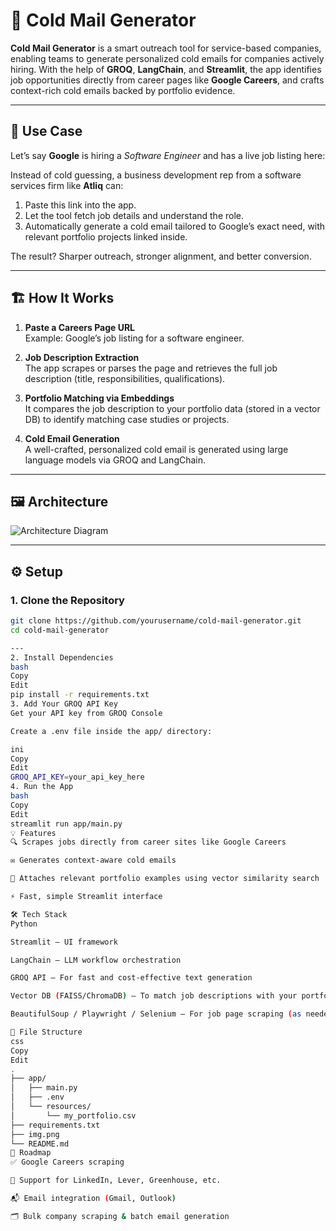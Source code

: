 # 📧 Cold Mail Generator

**Cold Mail Generator** is a smart outreach tool for service-based companies, enabling teams to generate personalized cold emails for companies actively hiring. With the help of **GROQ**, **LangChain**, and **Streamlit**, the app identifies job opportunities directly from career pages like **Google Careers**, and crafts context-rich cold emails backed by portfolio evidence.

---

## 🧠 Use Case

Let’s say **Google** is hiring a *Software Engineer* and has a live job listing here:


Instead of cold guessing, a business development rep from a software services firm like **Atliq** can:

1. Paste this link into the app.
2. Let the tool fetch job details and understand the role.
3. Automatically generate a cold email tailored to Google’s exact need, with relevant portfolio projects linked inside.

The result? Sharper outreach, stronger alignment, and better conversion.

---

## 🏗️ How It Works

1. **Paste a Careers Page URL**  
   Example: Google’s job listing for a software engineer.

2. **Job Description Extraction**  
   The app scrapes or parses the page and retrieves the full job description (title, responsibilities, qualifications).

3. **Portfolio Matching via Embeddings**  
   It compares the job description to your portfolio data (stored in a vector DB) to identify matching case studies or projects.

4. **Cold Email Generation**  
   A well-crafted, personalized cold email is generated using large language models via GROQ and LangChain.

---

## 🖼️ Architecture

![Architecture Diagram](img.png)

---

## ⚙️ Setup

### 1. Clone the Repository

```bash
git clone https://github.com/yourusername/cold-mail-generator.git
cd cold-mail-generator

---
2. Install Dependencies
bash
Copy
Edit
pip install -r requirements.txt
3. Add Your GROQ API Key
Get your API key from GROQ Console

Create a .env file inside the app/ directory:

ini
Copy
Edit
GROQ_API_KEY=your_api_key_here
4. Run the App
bash
Copy
Edit
streamlit run app/main.py
💡 Features
🔍 Scrapes jobs directly from career sites like Google Careers

✉️ Generates context-aware cold emails

🔗 Attaches relevant portfolio examples using vector similarity search

⚡ Fast, simple Streamlit interface

🛠️ Tech Stack
Python

Streamlit – UI framework

LangChain – LLM workflow orchestration

GROQ API – For fast and cost-effective text generation

Vector DB (FAISS/ChromaDB) – To match job descriptions with your portfolio

BeautifulSoup / Playwright / Selenium – For job page scraping (as needed)

📁 File Structure
css
Copy
Edit
.
├── app/
│   ├── main.py
│   ├── .env
│   └── resources/
│       └── my_portfolio.csv
├── requirements.txt
├── img.png
└── README.md
🔮 Roadmap
✅ Google Careers scraping

🚧 Support for LinkedIn, Lever, Greenhouse, etc.

📬 Email integration (Gmail, Outlook)

🗂️ Bulk company scraping & batch email generation










